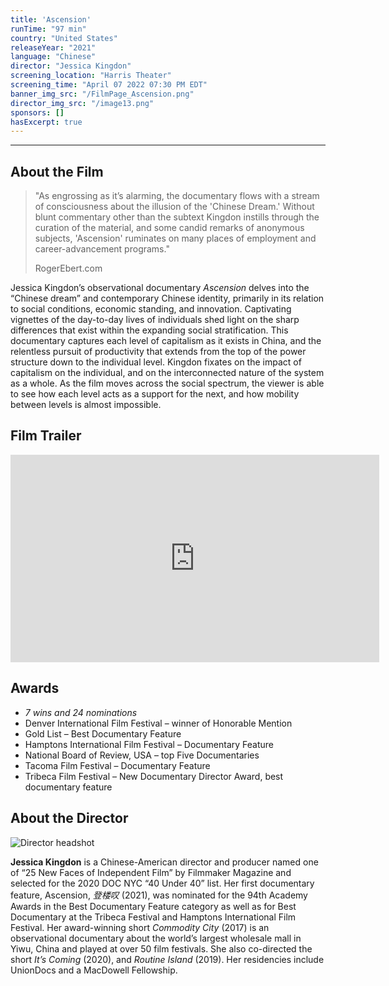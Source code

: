 ```yaml
---
title: 'Ascension'
runTime: "97 min"
country: "United States"
releaseYear: "2021"
language: "Chinese"
director: "Jessica Kingdon"
screening_location: "Harris Theater"
screening_time: "April 07 2022 07:30 PM EDT"
banner_img_src: "/FilmPage_Ascension.png"
director_img_src: "/image13.png"
sponsors: []
hasExcerpt: true
---
```



---

<section>

## About the Film

<blockquote class="blockquote">
  <p class="mb-0">"As engrossing as it’s alarming, the documentary flows with a stream of consciousness about the illusion of the 'Chinese Dream.' Without blunt commentary other than the subtext Kingdon instills through the curation of the material, and some candid remarks of anonymous subjects, 'Ascension' ruminates on many places of employment and career-advancement programs."</p>
  <p class="blockquote-footer">RogerEbert.com</p>
</blockquote>

Jessica Kingdon’s observational documentary *Ascension* delves into the “Chinese dream” and contemporary Chinese identity, primarily in its relation to social conditions, economic standing, and innovation. Captivating vignettes of the day-to-day lives of individuals shed light on the sharp differences that exist within the expanding social stratification. This documentary captures each level of capitalism as it exists in China, and the relentless pursuit of productivity that extends from the top of the power structure down to the individual level. Kingdon fixates on the impact of capitalism on the individual, and on the interconnected nature of the system as a whole.  As the film moves across the social spectrum, the viewer is able to see how each level acts as a support for the next, and how mobility between levels is almost impossible.

</section>

<section>

## Film Trailer

<div class="trailer-container">
    <iframe width="590" height="332" src="https://www.youtube.com/embed/ojRgr6h68IQ" title="YouTube video player" frameborder="0" allow="accelerometer; autoplay; clipboard-write; encrypted-media; gyroscope; picture-in-picture" allowfullscreen></iframe>
</div>

</section>

<section>

## Awards

- *7 wins and 24 nominations*
- Denver International Film Festival – winner of Honorable Mention
- Gold List – Best Documentary Feature
- Hamptons International Film Festival – Documentary Feature
- National Board of Review, USA – top Five Documentaries
- Tacoma Film Festival – Documentary Feature
- Tribeca Film Festival – New Documentary Director Award, best documentary feature

</section>

<section>

## About the Director

![Director headshot]($basePublicPath$/assets/films/director_headshots/image13.png)

**Jessica Kingdon** is a Chinese-American director and producer named one of “25 New Faces of Independent Film” by Filmmaker Magazine and selected for the 2020 DOC NYC “40 Under 40” list. Her first documentary feature, Ascension,  *登楼叹* (2021), was nominated for the 94th Academy Awards in the Best Documentary Feature category as well as for Best Documentary at the Tribeca Festival and Hamptons International Film Festival. Her award-winning short *Commodity City* (2017) is an observational documentary about the world’s largest wholesale mall in Yiwu, China and played at over 50 film festivals. She also co-directed the short *It’s Coming* (2020), and *Routine Island* (2019). Her residencies include UnionDocs and a MacDowell Fellowship. 



</section>
